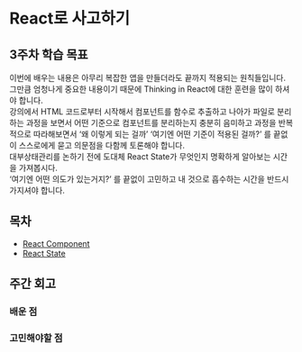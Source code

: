 # React로 사고하기

## 3주차 학습 목표

이번에 배우는 내용은 아무리 복잡한 앱을 만들더라도 끝까지 적용되는 원칙들입니다.\
그만큼 엄청나게 중요한 내용이기 때문에 Thinking in React에 대한 훈련을 많이 하셔야 합니다.\
강의에서 HTML 코드로부터 시작해서 컴포넌트를 함수로 추출하고 나아가 파일로 분리하는 과정을 보면서 어떤 기준으로 컴포넌트를 분리하는지 충분히 음미하고 과정을 반복적으로 따라해보면서 ‘왜 이렇게 되는 걸까’ ‘여기엔 어떤 기준이 적용된 걸까?’ 를 끝없이 스스로에게 묻고 의문점을 다함께 토론해야 합니다.\
대부상태관리를 논하기 전에 도대체 React State가 무엇인지 명확하게 알아보는 시간을 가져봅시다.\
‘여기엔 어떤 의도가 있는거지?’ 를 끝없이 고민하고 내 것으로 흡수하는 시간을 반드시 가지셔야 합니다.

## 목차

- [React Component](./react-component.md)
- [React State](./react-state.md)

## 주간 회고

### 배운 점

### 고민해야할 점
